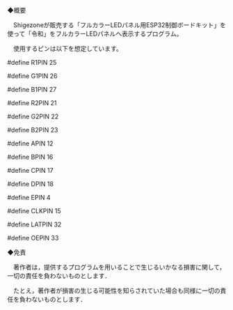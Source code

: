 ◆概要

　Shigezoneが販売する「フルカラーLEDパネル用ESP32制御ボードキット」を使って「令和」をフルカラーLEDパネルへ表示するプログラム。

　使用するピンは以下を想定しています。

#define R1PIN     25

#define G1PIN     26

#define B1PIN     27

#define R2PIN     21

#define G2PIN     22

#define B2PIN     23

#define APIN      12

#define BPIN      16

#define CPIN      17

#define DPIN      18

#define EPIN       4

#define CLKPIN    15

#define LATPIN    32

#define OEPIN     33


◆免責

　著作者は，提供するプログラムを用いることで生じるいかなる損害に関して，一切の責任を負わないものとします．

　たとえ，著作者が損害の生じる可能性を知らされていた場合も同様に一切の責任を負わないものとします．
